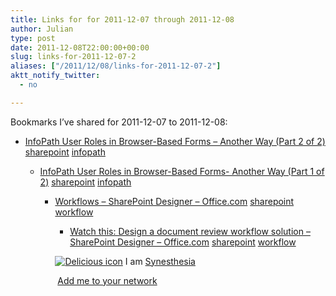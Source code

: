 ```yaml
---
title: Links for for 2011-12-07 through 2011-12-08
author: Julian
type: post
date: 2011-12-08T22:00:00+00:00
slug: links-for-2011-12-07-2 
aliases: ["/2011/12/08/links-for-2011-12-07-2"]
aktt_notify_twitter:
  - no

---
```

Bookmarks I&#8217;ve shared for 2011-12-07 to 2011-12-08:

  * [InfoPath User Roles in Browser-Based Forms &ndash; Another Way (Part 2 of 2)][1] 
    [sharepoint][2] [infopath][3] </li> 
    
      * [InfoPath User Roles in Browser-Based Forms- Another Way (Part 1 of 2)][4] 
        [sharepoint][2] [infopath][3] </li> 
        
          * [Workflows &#8211; SharePoint Designer &#8211; Office.com][5] 
            [sharepoint][2] [workflow][6] </li> 
            
              * [Watch this: Design a document review workflow solution &#8211; SharePoint Designer &#8211; Office.com][7] 
                [sharepoint][2] [workflow][6] </li> </ul> 
                
                <p class="deliciouslink">
                  <a href="https://del.icio.us/synesthesia" title="See all my bookmarks on del.icio.us"><img src="https://www.synesthesia.co.uk/images/deliciousicon.jpg" alt="Delicious icon" /></a>&nbsp;I am <a href="https://del.icio.us/synesthesia" title="See all my bookmarks on del.icio.us">Synesthesia</a>
                </p>
                
                <p class="deliciouslink">
                  <a href="https://del.icio.us/network?add=synesthesia" title="Add me to your del.icio.us network"><img src="https://www.synesthesia.co.uk/images/add.gif" alt="" /></a>&nbsp;<a href="https://del.icio.us/network?add=synesthesia" title="Add me to your del.icio.us network">Add me to your network</a>
                </p>

 [1]: https://www.sharepoint911.com/blogs/laura/Lists/Posts/Post.aspx?ID=89
 [2]: https://www.delicious.com/synesthesia/sharepoint
 [3]: https://www.delicious.com/synesthesia/infopath
 [4]: https://www.sharepoint911.com/blogs/laura/Lists/Posts/Post.aspx?ID=88
 [5]: https://office.microsoft.com/en-us/sharepoint-designer-help/CH010373544.aspx
 [6]: https://www.delicious.com/synesthesia/workflow
 [7]: https://office.microsoft.com/en-us/sharepoint-designer-help/watch-this-design-a-document-review-workflow-solution-HA010256417.aspx